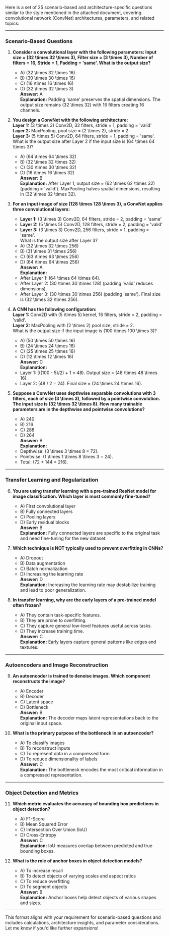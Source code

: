 Here is a set of 25 scenario-based and architecture-specific questions similar to the style mentioned in the attached document, covering convolutional network (ConvNet) architectures, parameters, and related topics:

---

### Scenario-Based Questions

1. **Consider a convolutional layer with the following parameters: Input size = \(32 \times 32 \times 3\), Filter size = \(3 \times 3\), Number of filters = 16, Stride = 1, Padding = 'same'. What is the output size?**  
   - A) \(32 \times 32 \times 16\)  
   - B) \(30 \times 30 \times 16\)  
   - C) \(16 \times 16 \times 16\)  
   - D) \(32 \times 32 \times 3\)  
   **Answer:** A  
   **Explanation:** Padding 'same' preserves the spatial dimensions. The output size remains \(32 \times 32\) with 16 filters creating 16 channels.

2. **You design a ConvNet with the following architecture:**  
   **Layer 1:** \(3 \times 3\) Conv2D, 32 filters, stride = 1, padding = 'valid'  
   **Layer 2:** MaxPooling, pool size = \(2 \times 2\), stride = 2  
   **Layer 3:** \(5 \times 5\) Conv2D, 64 filters, stride = 1, padding = 'same'.  
   What is the output size after Layer 2 if the input size is \(64 \times 64 \times 3\)?  
   - A) \(64 \times 64 \times 32\)  
   - B) \(32 \times 32 \times 32\)  
   - C) \(30 \times 30 \times 32\)  
   - D) \(16 \times 16 \times 32\)  
   **Answer:** B  
   **Explanation:** After Layer 1, output size = \(62 \times 62 \times 32\) (padding = 'valid'). MaxPooling halves spatial dimensions, resulting in \(32 \times 32 \times 32\).

3. **For an input image of size \(128 \times 128 \times 3\), a ConvNet applies three convolutional layers:**  
   - **Layer 1:** \(3 \times 3\) Conv2D, 64 filters, stride = 2, padding = 'same'  
   - **Layer 2:** \(5 \times 5\) Conv2D, 128 filters, stride = 2, padding = 'valid'  
   - **Layer 3:** \(3 \times 3\) Conv2D, 256 filters, stride = 1, padding = 'same'.  
   What is the output size after Layer 3?  
   - A) \(32 \times 32 \times 256\)  
   - B) \(31 \times 31 \times 256\)  
   - C) \(63 \times 63 \times 256\)  
   - D) \(64 \times 64 \times 256\)  
   **Answer:** A  
   **Explanation:**  
   - After Layer 1: \(64 \times 64 \times 64\).  
   - After Layer 2: \(30 \times 30 \times 128\) (padding 'valid' reduces dimensions).  
   - After Layer 3: \(30 \times 30 \times 256\) (padding 'same'). Final size is \(32 \times 32 \times 256\).

4. **A CNN has the following configuration:**  
   **Layer 1:** Conv2D with \(5 \times 5\) kernel, 16 filters, stride = 2, padding = 'valid'.  
   **Layer 2:** MaxPooling with \(2 \times 2\) pool size, stride = 2.  
   What is the output size if the input image is \(100 \times 100 \times 3\)?  
   - A) \(50 \times 50 \times 16\)  
   - B) \(24 \times 24 \times 16\)  
   - C) \(25 \times 25 \times 16\)  
   - D) \(12 \times 12 \times 16\)  
   **Answer:** C  
   **Explanation:**  
   - Layer 1: \(((100 - 5)/2) + 1 = 48\). Output size = \(48 \times 48 \times 16\).  
   - Layer 2: \(48 / 2 = 24\). Final size = \(24 \times 24 \times 16\).

5. **Suppose a ConvNet uses depthwise separable convolutions with 3 filters, each of size \(3 \times 3\), followed by a pointwise convolution. The input size is \(32 \times 32 \times 8\). How many trainable parameters are in the depthwise and pointwise convolutions?**  
   - A) 240  
   - B) 216  
   - C) 288  
   - D) 264  
   **Answer:** B  
   **Explanation:**  
   - Depthwise: \(3 \times 3 \times 8 = 72\).  
   - Pointwise: \(1 \times 1 \times 8 \times 3 = 24\).  
   - Total: \(72 + 144 = 216\).  

---

### Transfer Learning and Regularization

6. **You are using transfer learning with a pre-trained ResNet model for image classification. Which layer is most commonly fine-tuned?**  
   - A) First convolutional layer  
   - B) Fully connected layers  
   - C) Pooling layers  
   - D) Early residual blocks  
   **Answer:** B  
   **Explanation:** Fully connected layers are specific to the original task and need fine-tuning for the new dataset.

7. **Which technique is NOT typically used to prevent overfitting in CNNs?**  
   - A) Dropout  
   - B) Data augmentation  
   - C) Batch normalization  
   - D) Increasing the learning rate  
   **Answer:** D  
   **Explanation:** Increasing the learning rate may destabilize training and lead to poor generalization.

8. **In transfer learning, why are the early layers of a pre-trained model often frozen?**  
   - A) They contain task-specific features.  
   - B) They are prone to overfitting.  
   - C) They capture general low-level features useful across tasks.  
   - D) They increase training time.  
   **Answer:** C  
   **Explanation:** Early layers capture general patterns like edges and textures.

---

### Autoencoders and Image Reconstruction

9. **An autoencoder is trained to denoise images. Which component reconstructs the image?**  
   - A) Encoder  
   - B) Decoder  
   - C) Latent space  
   - D) Bottleneck  
   **Answer:** B  
   **Explanation:** The decoder maps latent representations back to the original input space.

10. **What is the primary purpose of the bottleneck in an autoencoder?**  
    - A) To classify images  
    - B) To reconstruct inputs  
    - C) To represent data in a compressed form  
    - D) To reduce dimensionality of labels  
    **Answer:** C  
    **Explanation:** The bottleneck encodes the most critical information in a compressed representation.

---

### Object Detection and Metrics

11. **Which metric evaluates the accuracy of bounding box predictions in object detection?**  
    - A) F1-Score  
    - B) Mean Squared Error  
    - C) Intersection Over Union (IoU)  
    - D) Cross-Entropy  
    **Answer:** C  
    **Explanation:** IoU measures overlap between predicted and true bounding boxes.

12. **What is the role of anchor boxes in object detection models?**  
    - A) To increase recall  
    - B) To detect objects of varying scales and aspect ratios  
    - C) To reduce overfitting  
    - D) To segment objects  
    **Answer:** B  
    **Explanation:** Anchor boxes help detect objects of various shapes and sizes.

---

This format aligns with your requirement for scenario-based questions and includes calculations, architecture insights, and parameter considerations. Let me know if you'd like further expansions!
